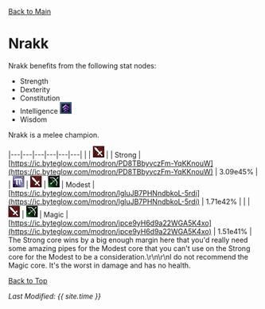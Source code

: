 [Back to Main](..\index.md)

# Nrakk

Nrakk benefits from the following stat nodes:

* Strength
* Dexterity
* Constitution
* Intelligence ![Feat Icon](images\feat.png)
* Wisdom

Nrakk is a melee champion.

|---|---|---|---|---|---|
|  | ![Melee Icon](images\melee.png) |  | Strong | [https://ic.byteglow.com/modron/PD8TBbyvczFm-YqKKnouW](https://ic.byteglow.com/modron/PD8TBbyvczFm-YqKKnouW) | 3.09e45% |
| ![Magic Icon](images\magic.png) | ![Melee Icon](images\melee.png) | ![Ranged Icon](images\ranged.png) | Modest | [https://ic.byteglow.com/modron/lgluJB7PHNndbkoL-5rdi](https://ic.byteglow.com/modron/lgluJB7PHNndbkoL-5rdi) | 1.71e42% |
|  | ![Melee Icon](images\melee.png) | ![Ranged Icon](images\ranged.png) | Magic | [https://ic.byteglow.com/modron/jpce9yH6d9a22WGA5K4xo](https://ic.byteglow.com/modron/jpce9yH6d9a22WGA5K4xo) | 1.51e41% |
The Strong core wins by a big enough margin here that you'd really need some amazing pipes for the Modest core that you can't use on the Strong core for the Modest to be a consideration.\r\n\r\nI do not recommend the Magic core. It's the worst in damage and has no health.

[Back to Top](#top)

*Last Modified: {{ site.time }}*